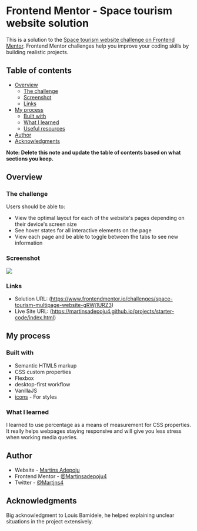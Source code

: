 # Frontend Mentor - Space tourism website solution

This is a solution to the [Space tourism website challenge on Frontend Mentor](https://www.frontendmentor.io/challenges/space-tourism-multipage-website-gRWj1URZ3). Frontend Mentor challenges help you improve your coding skills by building realistic projects.

## Table of contents

- [Overview](#overview)
  - [The challenge](#the-challenge)
  - [Screenshot](#screenshot)
  - [Links](#links)
- [My process](#my-process)
  - [Built with](#built-with)
  - [What I learned](#what-i-learned)
  - [Useful resources](#useful-resources)
- [Author](#author)
- [Acknowledgments](#acknowledgments)

**Note: Delete this note and update the table of contents based on what sections you keep.**

## Overview

### The challenge

Users should be able to:

- View the optimal layout for each of the website's pages depending on their device's screen size
- See hover states for all interactive elements on the page
- View each page and be able to toggle between the tabs to see new information

### Screenshot

![](../starter-code/screenshot.png)


### Links

- Solution URL: (https://www.frontendmentor.io/challenges/space-tourism-multipage-website-gRWj1URZ3)
- Live Site URL: (https://martinsadepoju4.github.io/projects/starter-code/index.html)

## My process

### Built with

- Semantic HTML5 markup
- CSS custom properties
- Flexbox
- desktop-first workflow
- VanillaJS
- [icons](https://fontawesome.com/) - For styles



### What I learned

I learned to use percentage as a means of measurement for CSS properties. It really helps webpages staying responsive and will give you less stress when working media queries.


## Author

- Website - [Martins Adepoju](https://www.your-site.com)
- Frontend Mentor - [@Martinsadepoju4](https://www.frontendmentor.io/profile/Martinsadepoju4)
- Twitter - [@Martjns4](https://www.twitter.com/Martjns4)



## Acknowledgments

Big acknowledgment to Louis Bamidele, he helped explaining unclear situations in the project extensively.
